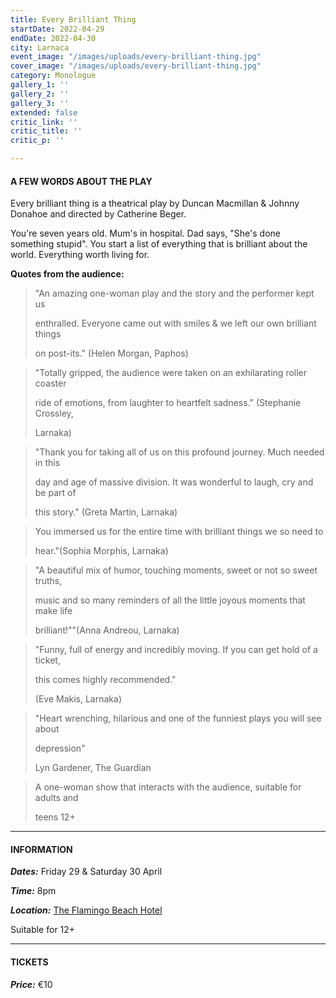 ```yaml
---
title: Every Brilliant Thing
startDate: 2022-04-29
endDate: 2022-04-30
city: Larnaca
event_image: "/images/uploads/every-brilliant-thing.jpg"
cover_image: "/images/uploads/every-brilliant-thing.jpg"
category: Monologue
gallery_1: ''
gallery_2: ''
gallery_3: ''
extended: false
critic_link: ''
critic_title: ''
critic_p: ''

---
```

#### A FEW WORDS ABOUT THE PLAY

Every brilliant thing is a theatrical play by Duncan Macmillan & Johnny Donahoe and directed by Catherine Beger.

You're seven years old. Mum's in hospital. Dad says, "She's done something stupid". You start a list of everything that is brilliant about the world. Everything worth living for.

**Quotes from the audience:**

> "An amazing one-woman play and the story and the performer kept us
>
> enthralled. Everyone came out with smiles & we left our own brilliant things
>
> on post-its." (Helen Morgan, Paphos)

> "Totally gripped, the audience were taken on an exhilarating roller coaster
>
> ride of emotions, from laughter to heartfelt sadness." (Stephanie Crossley,
>
> Larnaka)

> "Thank you for taking all of us on this profound journey. Much needed in this
>
> day and age of massive division. It was wonderful to laugh, cry and be part of
>
> this story." (Greta Martin, Larnaka)

> You immersed us for the entire time with brilliant things we so need to
>
> hear."(Sophia Morphis, Larnaka)

> "A beautiful mix of humor, touching moments, sweet or not so sweet truths,
>
> music and so many reminders of all the little joyous moments that make life
>
> brilliant!""(Anna Andreou, Larnaka)

> "Funny, full of energy and incredibly moving. If you can get hold of a ticket,
>
> this comes highly recommended."
>
> (Eve Makis, Larnaka)

> "Heart wrenching, hilarious and one of the funniest plays you will see about
>
> depression"
>
> Lyn Gardener, The Guardian

> A one-woman show that interacts with the audience, suitable for adults and
>
> teens 12+

***

#### INFORMATION

**_Dates:_** Friday 29 & Saturday 30 April

**_Time:_** 8pm

**_Location:_** [The Flamingo Beach Hotel](https://www.google.com/maps/place/Flamingo+Beach+Hotel/@34.893684,33.6361113,17z/data=!3m1!4b1!4m8!3m7!1s0x14e082c25cb76219:0x98d4480176d9b4e!5m2!4m1!1i2!8m2!3d34.893684!4d33.6383 "The Flamingo Beach Hotel")

Suitable for 12+

***

#### TICKETS

**_Price:_** €10